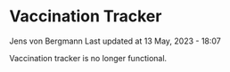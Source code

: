 Vaccination Tracker
================
Jens von Bergmann
Last updated at 13 May, 2023 - 18:07

Vaccination tracker is no longer functional.
